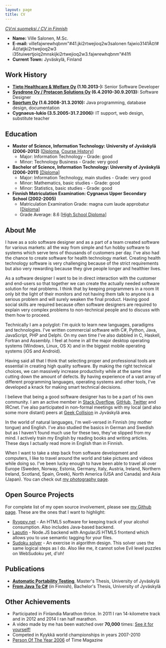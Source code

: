 ```yaml
---
layout: page
title: CV
---
```


<i><a href="/cv-suomeksi/">CV:ni suomeksi / CV in Finnish</a></i>

  * **Name:** Ville Salonen, M.Sc.
  * **E-mail:** ville<span class="none">fajwrewhqbnm"#41</span>.<span class="none">jki2rtwejioq2w3</span>salonen <span class="none">fajwio3141Â¤!# Â¤!</span>at<span class="none">jki2rtwejioq2w3</span> i<span class="none">35tuiwertjoiq2mns</span>ki<span class="none">jki2rtwejioq2w3</span>.<span class="none">fajwrewhqbnm"#41</span>fi
  * **Current Town:** Jyväskylä, Finland

## Work History

  * <strong>[Tieto Healthcare & Welfare Oy](http://www.tieto.fi) (1.10.2013-):</strong> Senior Software Developer
  * <strong>[Sysdrone Oy / Protacon Solutions Oy](http://www.sysdrone.fi) (6.4.2010-30.9.2013):</strong> Software Designer
  * <strong>[Sportum Oy](http://www.sportum.fi) (1.6.2008-31.3.2010):</strong> Java programming, database design, documentation
  * <strong>Cygnaeus-lukio (3.5.2005-31.7.2006):</strong> IT support, web design, substitute teacher

## Education

  * <strong>Master of Science, Information Technology: University of Jyväskylä (2006-2012)</strong> [[Diploma](http://www.villesalonen.fi/todistukset/masters_diploma.jpg), [Course History](http://www.villesalonen.fi/todistukset/transcript.html)]
    * Major: Information Technology - Grade: good
    * Minor: Technology Business - Grade: very good
  * <strong>Bachelor of Science, Information Technology: University of Jyväskylä (2006-2011)</strong> [[Diploma]](http://www.villesalonen.fi/todistukset/luk-tutkinto.jpg)
    * Major: Information Technology, main studies - Grade: very good
    * Minor: Mathematics, basic studies - Grade: good
    * Minor: Statistics, basic studies - Grade: good
  * <strong>Finnish Matriculation Examination: Cygnaeus Upper Secondary School (2002-2005)</strong>
    * Matriculation Examination Grade: magna cum laude approbatur [[Diploma](http://www.villesalonen.fi/todistukset/ylioppilastodistus.jpg)]
    * Grade Average: 8.6 [[High School Diploma](http://www.villesalonen.fi/todistukset/lukiotodistus.jpg)]

## About Me

I have as a solo software designer and as a part of a team created software for various markets: all the way from simple and fun hobby software to systems which serve tens of thousands of customers per day. I've also had the chance to create software for health technology market. Creating health technology software is very challenging because of the strict requirements but also very rewarding because they give people longer and healthier lives.

As a software designer I want to be in direct interaction with the customer and end-users so that together we can create the actually needed software solution for real problems. I think that by keeping programmers in a room lit only bit the light of their monitors and not having them talk to anyone is a serious problem and will surely weaken the final product. Having good social skills are required because often software designers are required to explain very complex problems to non-technical people and to discuss with them how to proceed.

Technically I am a polyglot: I'm quick to learn new languages, paradigms and technologies. I've written commercial software with C#, Python, Java, JavaScript, PHP and Delphi. On my own time I've also dabbled in C, Haskell, Fortran and Assembly. I feel at home in all the major desktop operating systems (Windows, Linux, OS X) and in the biggest mobile operating systems (iOS and Android).

Having said all that I think that selecting proper and professional tools are essential in creating high quality software. By making the right technical choices, we can massively increase productivity while at the same time cutting down the amount of defects. By having experience of a vast array of different programming languages, operating systems and other tools, I've developed a knack for making smart technical decisions.

I believe that being a good software designer has to be a part of his own community. I am an active member in [Stack Overflow](http://stackoverflow.com/users/27736/ville-salonen), [GitHub](https://github.com/VilleSalonen), [Twitter](http://twitter.com/VilleSalonenFi) and IRCnet. I've also participated in non-formal meetings with my local (and also some more distant) peers at [Geek Collision](http://www.geekcollision.org/) in Jyväskylä area.

In the world of natural languages, I'm well-versed in Finnish (my mother tongue) and English. I've also studied the basics in German and Swedish but as I haven't found much use for these two, they've slipped from my mind. I actively train my English by reading books and writing articles. These days I actually read more in English than in Finnish.

When I want to take a step back from software development and computers, I like to travel around the world and take pictures and videos while doing so. I've been lucky enough to have been able to travel all over Europe (Sweden, Norway, Estonia, Germany, Italy, Austria, Ireland, Northern Ireland, Scotland, Spain, Greek), North America (USA and Canada) and Asia (Japan). You can check out [my photography page](http://villesalonen.fi/photography/).

## Open Source Projects

For complete list of my open source involvement, please see [my Github page](https://github.com/VilleSalonen). These are the ones that I want to highlight:

  * [Ryyppy.net](https://github.com/ryyppy-net/ryyppy.net) - An HTML5 software for keeping track of your alcohol consumption. Also includes Java-based backend.
  * [Laputin](https://github.com/VilleSalonen/laputin) - Node.JS backend with AngularJS HTML5 frontend which allows you to use semantic tagging for your files.
  * [Sudoku solver](https://github.com/VilleSalonen/sudoku-solver-bit-arithmetic) - An exercise in algorithm design. This solver uses the same logical steps as I do. Also like me, it cannot solve Evil level puzzles on WebSudoku yet, d'oh!

## Publications
  * <a href="/2012/10/17/automatic-portability-testing/" title="Automatic Portability Testing"><strong>Automatic Portability Testing</strong></a>, Master's Thesis, University of Jyväskylä
  * <a href="/2011/03/21/javasta-c-sharpiin/"><strong>From Java To C#</strong></a> (in Finnish), Bachelor's Thesis, University of Jyväskylä

## Other Achievements
  * Participated in Finlandia Marathon thrice. In 2011 I ran 14-kilometre track and in 2012 and 2014 I ran half marathon.
  * A video made by me has been watched over <strong>70,000</strong> times: <a href="http://www.youtube.com/watch?v=wI1nxHOmZJY">See it for yourself!</a>
  * Competed in Kyykkä world championships in years 2007-2010
  * [Person Of The Year 2006](http://www.time.com/time/magazine/article/0,9171,1569514,00.html) of Time Magazine
